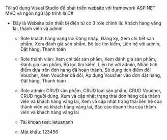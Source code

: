 Tôi sử dụng Visual Studio để phát triển website với framework ASP.NET MVC và ngôn ngữ lập trình là C#
- Đây là Website bán thiết bị điện tử có 3 role chính là: Khách hàng vãng lai, thành viên và admin
  + Role khách hàng vãng lai: Đăng nhập, Đăng ký, Xem chi tiết sản phẩm, Xem đánh giá sản phẩm, Bộ lọc tìm kiếm, Liên hệ với admin, Đặt hàng, Thanh toán
  + Role thành viên: Xem chi tiết sản phẩm, Xem đánh giá sản phẩm, Đánh giá sản phẩm, Bộ lọc tìm kiếm, Liên hệ với admin, Nhận tích điểm dựa trên đơn hàng đã hoàn thành, Sử dụng tích điểm đổi Voucher, Xem Voucher đã đổi, Áp dụng Voucher vào đơn đặt hàng, Đặt hàng, Thanh toán
  + Role admin: CRUD sản phẩm, CRUD loại sản phẩm, CRUD Voucher, CRUD người dùng, Xem và cập nhật trạng thái đơn hàng của thành viên và khách hàng vãng lai, Xem và cập nhật trạng thái liên hệ của thành viên và khách hàng vãng lai, Báo cáo doanh thu của thành viên và khách hàng vãng lai

  + Tài khoản test: letuananh
  + Mật khẩu: 123456
